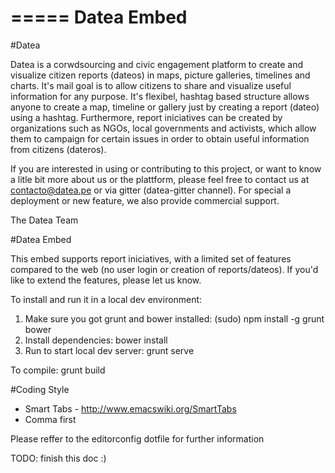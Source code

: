 =====
Datea Embed
=====

#Datea

Datea is a corwdsourcing and civic engagement platform to create and visualize citizen reports (dateos) in maps, picture galleries, timelines and charts. It's mail goal is to allow citizens to share and visualize useful information for any purpose. It's flexibel, hashtag based structure allows anyone to create a map, timeline or gallery just by creating a report (dateo) using a hashtag. Furthermore, report iniciatives can be created by organizations such as NGOs, local governments and activists, which allow them to campaign for certain issues in order to obtain useful information from citizens (dateros).    

If you are interested in using or contributing to this project, or want to know a litle bit more about us or the plattform, please feel free to contact us at contacto@datea.pe or via gitter (datea-gitter channel). For special a deployment or new feature, we also provide commercial support.

The Datea Team

#Datea Embed

This embed supports report iniciatives, with a limited set of features compared to the web (no user login or creation of reports/dateos). If you'd like to extend the features, please let us know. 

To install and run it in a local dev environment:

1. Make sure you got grunt and bower installed: (sudo) npm install -g grunt bower
2. Install dependencies: bower install
3. Run to start local dev server: grunt serve

To compile: grunt build


#Coding Style

* Smart Tabs - http://www.emacswiki.org/SmartTabs
* Comma first

Please reffer to the editorconfig dotfile for further information

TODO: finish this doc :)
